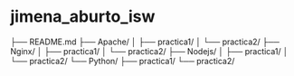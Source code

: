 # jimena_aburto_isw
├── README.md
├── Apache/
│ ├── practica1/
│ └── practica2/
├── Nginx/
│ ├── practica1/
│ └── practica2/
├── Nodejs/
│ ├── practica1/
│ └── practica2/
└── Python/
├── practica1/
└── practica2/
